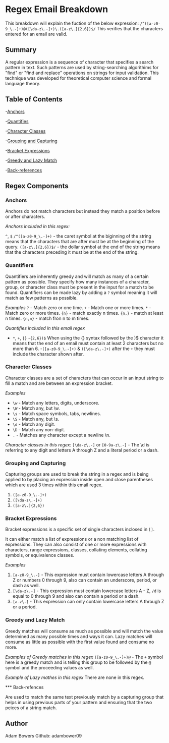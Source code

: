 # Regex Email Breakdown

This breakdown will explain the fuction of the below expression:
`/^([a-z0-9_\.-]+)@([\da-z\.-]+)\.([a-z\.]{2,6})$/`
This verifies that the characters entered for an email are valid.

## Summary

A regular expression is a sequence of character that specifies a search pattern in text.  Such patterns are used by string-searching algorithims for "find" or "find and replace" operations on strings for input validation.  This technique was developed for theoretical computer science and formal language theory.

## Table of Contents

-[Anchors](#anchors)

-[Quantifies](#quantifies)

-[Character Classes](#character-classes)

-[Grouping and Capturing](#grouping-and-capturing)

-[Bracket Expressions](#bracket-expressions)

-[Greedy and Lazy Match](#greedy-and-lazy-match)

-[Back-references](#back-references)


## Regex Components

### Anchors

Anchors do not match characters but instead they match a position before or after characters.

*Anchors included in this regex:*

`^`, `$`
`/^([a-z0-9_\.-]+)` - the caret symbol at the biginning of the string means that the characters that are after must be at the beginning of the query.
`([a-z\.]{2,6})$/` - the dollar symbol at the end of the string means that the characters preceding it must be at the end of the string.

### Quantifiers

Quantifiers are inherently greedy and will match as many of a certain pattern as possible.  They specify how many instances of a character, group, or character class must be present in the input for a match to be found.  Quantifiers can be made lazy by adding a `?` symbol meaning it will match as few patterns as possible.

*Examples*
`?` - Match zero or one time.
`+` - Match one or more times.
`*` - Match zero or more times.
`{n}` - match exactly n times.
`{n,}` - match at least n times.
`{n,m}` - match fron n to m times.

*Quantifies included in this email regex*
- `*`, `+`, `{}`
-`{2,6})$` When using the {} syntax followed by the )$ character it means that the end of an email must contain at least 2 characters but no more than 6.
-`([a-z0-9_\.-]+)` & `([\da-z\.-]+)` after the `+` they must include the character shown after.

### Character Classes

Character classes are a set of characters that can occur in an input string to fill a match and are between an expression bracket.

*Examples*
- `\w` - Match any letters, digits, underscore.
- `\W` - Match any, but \w.
- `\s` - Match space symbols, tabs, newlines.
- `\S` - Match any, but \s.
- `\d` - Match any digit.
- `\D` - Match any non-digit.
- `.` - Matches any character except a newline \n.

*Character classes in this regex:*
`[\da-z\.-]` or `[0-9a-z\.-]` - The \d is referring to any digit and letters A through Z and a literal period or a dash.

### Grouping and Capturing

Capturing groups are used to break the string in a regex and is being applied to by placing an expression inside open and close parentheses which are used 3 times within this email regex.

1. `([a-z0-9_\.-]+)` 
2. `([\da-z\.-]+)` 
3. `([a-z\.]{2,6})`

### Bracket Expressions

Bracket expressions is a specific set of single characters inclosed in `[]`.

It can either match a list of expressions or a non matching list of expressions.  They can also consist of one or more expressions with characters, range expressions, classes, collating elements, collating symbols, or equivalence classes.

*Examples*
1. `[a-z0-9_\.-]` - This expression must contain lowercase letters A through Z or numbers 0 through 9, also can contain an underscore, period, or dash as well.
2. `[\da-z\.-]` - This expression must contain lowercase letters A - Z, `/d` is equal to 0 through 9 and also can contain a period or a dash.
3. `[a-z\.]` - This expression can only contain lowercase letters A through Z or a period.

### Greedy and Lazy Match

Greedy matches will consume as much as possible and will match the value determined as many possible times and ways it can.
Lazy matches will consume as little as possible with the first value found and consume no more.

*Examples of Greedy matches in this regex*
`([a-z0-9_\.-]+)@` - The `+` symbol here is a greedy match and is telling this group to be followed by the `@` symbol and the proceeding values as well.

*Example of Lazy mathes in this regex*
There are none in this regex.

*** Back-refences

Are used to match the same text previously match by a capturing group that helps in using previous parts of your pattern and ensuring that the two peices of a string match.

## Author

Adam Bowers
Github: adambower09


